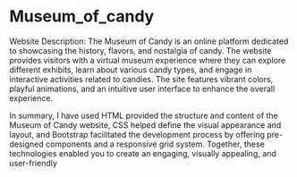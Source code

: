 # Museum_of_candy
Website Description:
The Museum of Candy is an online platform dedicated to showcasing the history, flavors, and nostalgia of candy. The website provides visitors with a virtual museum experience where they can explore different exhibits, learn about various candy types, and engage in interactive activities related to candies. The site features vibrant colors, playful animations, and an intuitive user interface to enhance the overall experience.

In summary, I have used HTML provided the structure and content of the Museum of Candy website, CSS helped define the visual appearance and layout, and Bootstrap facilitated the development process by offering pre-designed components and a responsive grid system. Together, these technologies enabled you to create an engaging, visually appealing, and user-friendly
